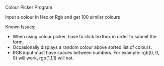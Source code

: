 Colour Picker Program

Input a colour in Hex or Rgb and get 100 similar colours 

Known Issues: 
- When using colour picker, have to click textbox in order to submit the form.
- Occasionally displays a random colour above sorted list of colours.
- RGB input must have spaces between numbers. For example: rgb(0, 0, 0) will work, rgb(1,1,1) will not. 

